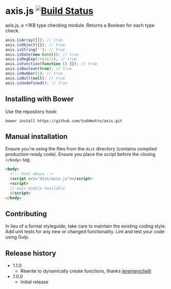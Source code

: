# axis.js [![Build Status](https://travis-ci.org/toddmotto/axis.svg)](https://travis-ci.org/toddmotto/axis)

axis.js, a &lt;1KB type checking module. Returns a Boolean for each type check.

```js
axis.isArray([]); // true
axis.isObject({}); // true
axis.isString(''); // true
axis.isDate(new Date()); // true
axis.isRegExp(/test/i); // true
axis.isFunction(function () {}); // true
axis.isBoolean(true); // true
axis.isNumber(1); // true
axis.isNull(null); // true
axis.isUndefined(); // true
```

## Installing with Bower
Use the repository hook:

```
bower install https://github.com/toddmotto/axis.git
```

## Manual installation
Ensure you're using the files from the `dist` directory (contains compiled production-ready code). Ensure you place the script before the closing `</body>` tag.
  
```html
<body>
  <!-- html above -->
  <script src="dist/axis.js"></script>
  <script>
  // axis module available
  </script>
</body>
```

## Contributing
In lieu of a formal styleguide, take care to maintain the existing coding style. Add unit tests for any new or changed functionality. Lint and test your code using Gulp.

## Release history

- 1.1.0
  - Rewrite to dynamically create functions, thanks [jeremenichelli](https://github.com/toddmotto/axis/pull/1)
- 1.0.0
  - Initial release
